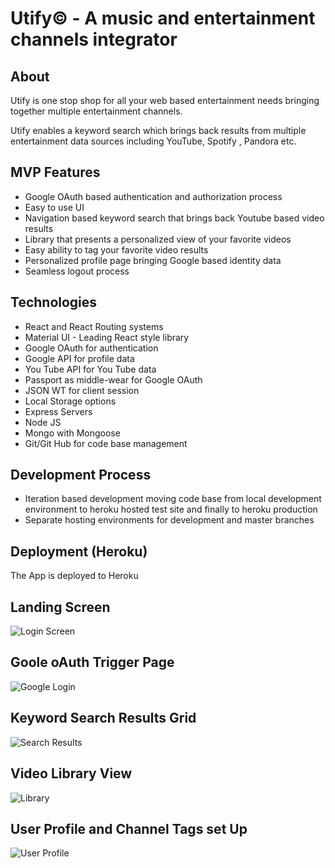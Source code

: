 # Utify&copy; - A music and entertainment channels integrator

## About

Utify is one stop shop for all your web based entertainment needs bringing together multiple entertainment channels.

Utify enables a keyword search which brings back results from multiple entertainment data sources including YouTube, Spotify , Pandora etc. 

## MVP Features

*	Google OAuth based authentication and authorization process
*	Easy to use UI
*	Navigation based keyword search that brings back Youtube based video results
*	Library that presents a personalized view of your favorite videos
*	Easy ability to tag your favorite video results
*	Personalized profile page bringing Google based identity data
*	Seamless logout process


## Technologies

*	React and React Routing systems
*	Material UI - Leading React style library
*	Google OAuth for authentication
*	Google API for profile data
*	You Tube API for You Tube data
*	Passport as middle-wear for Google OAuth
*	JSON WT for client session
*	Local Storage options
*	Express Servers
*	Node JS
*	Mongo with Mongoose
*	Git/Git Hub for code base management



## Development Process

*	Iteration based development moving code base from local development environment to heroku hosted test site and finally to heroku production
*	Separate hosting environments for development and master branches


## Deployment (Heroku)

The App is deployed to Heroku


## Landing Screen
![Login Screen](https://github.com/georgejacobt/utify/blob/master/screenShots/login.JPG)

## Goole oAuth Trigger Page
![Google Login](https://github.com/georgejacobt/utify/blob/master/screenShots/GoogleLogin.JPG)

## Keyword Search Results Grid
![Search Results](https://github.com/georgejacobt/utify/blob/master/screenShots/searchscreen.JPG)

## Video Library View
![Library](https://github.com/georgejacobt/utify/blob/master/screenShots/library.JPG)

## User Profile and Channel Tags set Up
![User Profile](https://github.com/georgejacobt/utify/blob/master/screenShots/profile.JPG)



